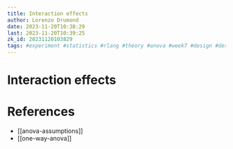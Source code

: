 ```yaml
---
title: Interaction effects
author: Lorenzo Drumond
date: 2023-11-20T10:38:29
last: 2023-11-20T10:39:25
zk_id: 20231120103829
tags: #experiment #statistics #rlang #theory #anova #week7 #design #designing_running_and_analyzing_experiments #test #coursera
---
```



# Interaction effects

# References
- [[anova-assumptions]]
- [[one-way-anova]]
